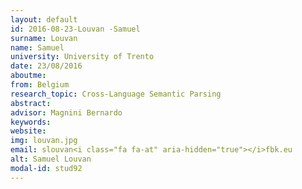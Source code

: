 ```yaml
---
layout: default 
id: 2016-08-23-Louvan -Samuel
surname: Louvan 
name: Samuel
university: University of Trento
date: 23/08/2016
aboutme: 
from: Belgium
research_topic: Cross-Language Semantic Parsing 
abstract: 
advisor: Magnini Bernardo
keywords: 
website: 
img: louvan.jpg
email: slouvan<i class="fa fa-at" aria-hidden="true"></i>fbk.eu
alt: Samuel Louvan 
modal-id: stud92
---
```

